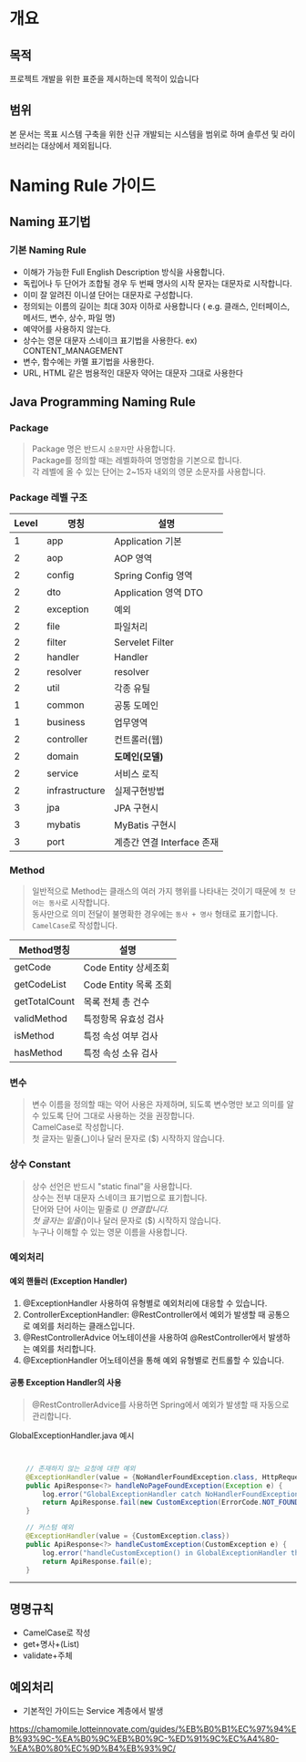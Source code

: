
# 개요
## 목적
프로젝트 개발을 위한 표준을 제시하는데 목적이 있습니다

## 범위
본 문서는 목표 시스템 구축을 위한 신규 개발되는 시스템을 범위로 하며 솔루션 및 라이브러리는 대상에서 제외됩니다.

# Naming Rule 가이드
## Naming 표기법
### 기본 Naming Rule
- 이해가 가능한 Full English Description 방식을 사용합니다.
- 독립어나 두 단어가 조합될 경우 두 번째 명사의 시작 문자는 대문자로 시작합니다.
- 이미 잘 알려진 이니셜 단어는 대문자로 구성합니다.
- 정의되는 이름의 길이는 최대 30자 이하로 사용합니다 ( e.g. 클래스, 인터페이스, 메서드, 변수, 상수, 파일 명)
- 예약어를 사용하지 않는다.
- 상수는 영문 대문자 스네이크 표기법을 사용한다. ex) CONTENT_MANAGEMENT
- 변수, 함수에는 카멜 표기법을 사용한다.
- URL, HTML 같은 범용적인 대문자 약어는 대문자 그대로 사용한다

## Java Programming Naming Rule
### Package
> Package 명은 반드시 `소문자`만 사용합니다.  
> Package를 정의할 때는 레벨화하여 명명함을 기본으로 합니다.  
> 각 레벨에 올 수 있는 단어는 2~15자 내외의 영문 소문자를 사용합니다.

### Package 레벨 구조

Level| 명칭            |설명
--|---------------|--
1| app           |Application 기본
2| aop           |AOP 영역
2| config        |Spring Config 영역
2| dto           |Application 영역 DTO
2| exception     |예외
2| file          |파일처리
2| filter        |Servelet Filter
2| handler       |Handler
2| resolver      |resolver
2| util          |각종 유틸
1| common        |공통 도메인
1| business      |업무영역
2| controller    |컨트롤러(웹)
2| domain        |**도메인(모델)**
2| service       |서비스 로직
2| infrastructure |실제구현방법
3| jpa | JPA 구현시 
3| mybatis | MyBatis 구현시 
3| port | 계층간 연결 Interface 존재

### Method
> 일반적으로 Method는 클래스의 여러 가지 행위를 나타내는 것이기 때문에 `첫 단어는 동사`로 시작합니다.  
> 동사만으로 의미 전달이 불명확한 경우에는 `동사 + 명사` 형태로 표기합니다.  
> `CamelCase`로 작성합니다.

Method명칭|설명
--|--
getCode|Code Entity 상세조회
getCodeList|Code Entity 목록 조회 
getTotalCount|목록 전체 총 건수
validMethod|특정항목 유효성 검사
isMethod|특정 속성 여부 검사
hasMethod|특정 속성 소유 검사

### 변수
> 변수 이름을 정의할 때는 약어 사용은 자제하며, 되도록 변수명만 보고 의미를 알 수 있도록 단어 그대로 사용하는 것을 권장합니다.  
> CamelCase로 작성합니다.  
> 첫 글자는 밑줄(_)이나 달러 문자로 ($) 시작하지 않습니다.

### 상수 Constant
> 상수 선언은 반드시 "static final"을 사용합니다.  
> 상수는 전부 대문자 스네이크 표기법으로 표기합니다.  
> 단어와 단어 사이는 밑줄로 (_) 연결합니다.  
> 첫 글자는 밑줄(_)이나 달러 문자로 ($) 시작하지 않습니다.  
> 누구나 이해할 수 있는 영문 이름을 사용합니다.  

### 예외처리
#### 예외 핸들러 (Exception Handler)
1. @ExceptionHandler 사용하여 유형별로 예외처리에 대응할 수 있습니다.
2. ControllerExceptionHandler: @RestController에서 예외가 발생할 때 공통으로 예외를 처리하는 클래스입니다.
3. @RestControllerAdvice 어노테이션을 사용하여 @RestController에서 발생하는 예외를 처리합니다.
4. @ExceptionHandler 어노테이션을 통해 예외 유형별로 컨트롤할 수 있습니다.

#### 공통 Exception Handler의 사용
> @RestControllerAdvice를 사용하면 Spring에서 예외가 발생할 때 자동으로 관리합니다.  
> 
GlobalExceptionHandler.java 예시 
```java 


    // 존재하지 않는 요청에 대한 예외
    @ExceptionHandler(value = {NoHandlerFoundException.class, HttpRequestMethodNotSupportedException.class})
    public ApiResponse<?> handleNoPageFoundException(Exception e) {
        log.error("GlobalExceptionHandler catch NoHandlerFoundException : {}", e.getMessage());
        return ApiResponse.fail(new CustomException(ErrorCode.NOT_FOUND_END_POINT));
    }

    // 커스텀 예외
    @ExceptionHandler(value = {CustomException.class})
    public ApiResponse<?> handleCustomException(CustomException e) {
        log.error("handleCustomException() in GlobalExceptionHandler throw CustomException : {}", e.getMessage());
        return ApiResponse.fail(e);
    }
```


---

## 명명규칙
- CamelCase로 작성
- get+명사+(List)
- validate+주체

## 예외처리
- 기본적인 가이드는 Service 계층에서 발생

https://chamomile.lotteinnovate.com/guides/%EB%B0%B1%EC%97%94%EB%93%9C-%EA%B0%9C%EB%B0%9C-%ED%91%9C%EC%A4%80-%EA%B0%80%EC%9D%B4%EB%93%9C/